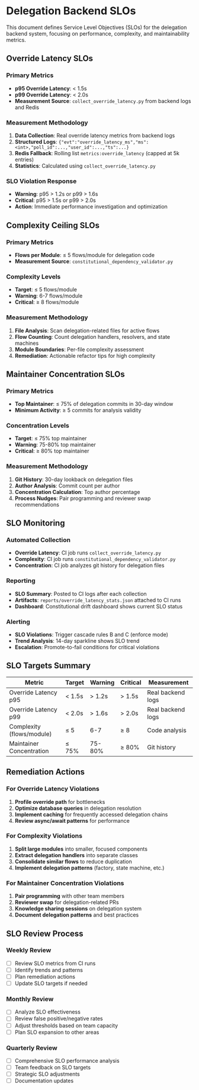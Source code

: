 # Delegation Backend SLOs

This document defines Service Level Objectives (SLOs) for the delegation backend system, focusing on performance, complexity, and maintainability metrics.

## Override Latency SLOs

### Primary Metrics
- **p95 Override Latency**: < 1.5s
- **p99 Override Latency**: < 2.0s
- **Measurement Source**: `collect_override_latency.py` from backend logs and Redis

### Measurement Methodology
1. **Data Collection**: Real override latency metrics from backend logs
2. **Structured Logs**: `{"evt":"override_latency_ms","ms":<int>,"poll_id":...,"user_id":...,"ts":...}`
3. **Redis Fallback**: Rolling list `metrics:override_latency` (capped at 5k entries)
4. **Statistics**: Calculated using `collect_override_latency.py`

### SLO Violation Response
- **Warning**: p95 > 1.2s or p99 > 1.6s
- **Critical**: p95 > 1.5s or p99 > 2.0s
- **Action**: Immediate performance investigation and optimization

## Complexity Ceiling SLOs

### Primary Metrics
- **Flows per Module**: ≤ 5 flows/module for delegation code
- **Measurement Source**: `constitutional_dependency_validator.py`

### Complexity Levels
- **Target**: ≤ 5 flows/module
- **Warning**: 6-7 flows/module
- **Critical**: ≥ 8 flows/module

### Measurement Methodology
1. **File Analysis**: Scan delegation-related files for active flows
2. **Flow Counting**: Count delegation handlers, resolvers, and state machines
3. **Module Boundaries**: Per-file complexity assessment
4. **Remediation**: Actionable refactor tips for high complexity

## Maintainer Concentration SLOs

### Primary Metrics
- **Top Maintainer**: ≤ 75% of delegation commits in 30-day window
- **Minimum Activity**: ≥ 5 commits for analysis validity

### Concentration Levels
- **Target**: ≤ 75% top maintainer
- **Warning**: 75-80% top maintainer
- **Critical**: ≥ 80% top maintainer

### Measurement Methodology
1. **Git History**: 30-day lookback on delegation files
2. **Author Analysis**: Commit count per author
3. **Concentration Calculation**: Top author percentage
4. **Process Nudges**: Pair programming and reviewer swap recommendations

## SLO Monitoring

### Automated Collection
- **Override Latency**: CI job runs `collect_override_latency.py`
- **Complexity**: CI job runs `constitutional_dependency_validator.py`
- **Concentration**: CI job analyzes git history for delegation files

### Reporting
- **SLO Summary**: Posted to CI logs after each collection
- **Artifacts**: `reports/override_latency_stats.json` attached to CI runs
- **Dashboard**: Constitutional drift dashboard shows current SLO status

### Alerting
- **SLO Violations**: Trigger cascade rules B and C (enforce mode)
- **Trend Analysis**: 14-day sparkline shows SLO trend
- **Escalation**: Promote-to-fail conditions for critical violations

## SLO Targets Summary

| Metric | Target | Warning | Critical | Measurement |
|--------|--------|---------|----------|-------------|
| Override Latency p95 | < 1.5s | > 1.2s | > 1.5s | Real backend logs |
| Override Latency p99 | < 2.0s | > 1.6s | > 2.0s | Real backend logs |
| Complexity (flows/module) | ≤ 5 | 6-7 | ≥ 8 | Code analysis |
| Maintainer Concentration | ≤ 75% | 75-80% | ≥ 80% | Git history |

## Remediation Actions

### For Override Latency Violations
1. **Profile override path** for bottlenecks
2. **Optimize database queries** in delegation resolution
3. **Implement caching** for frequently accessed delegation chains
4. **Review async/await patterns** for performance

### For Complexity Violations
1. **Split large modules** into smaller, focused components
2. **Extract delegation handlers** into separate classes
3. **Consolidate similar flows** to reduce duplication
4. **Implement delegation patterns** (factory, state machine, etc.)

### For Maintainer Concentration Violations
1. **Pair programming** with other team members
2. **Reviewer swap** for delegation-related PRs
3. **Knowledge sharing sessions** on delegation system
4. **Document delegation patterns** and best practices

## SLO Review Process

### Weekly Review
- [ ] Review SLO metrics from CI runs
- [ ] Identify trends and patterns
- [ ] Plan remediation actions
- [ ] Update SLO targets if needed

### Monthly Review
- [ ] Analyze SLO effectiveness
- [ ] Review false positive/negative rates
- [ ] Adjust thresholds based on team capacity
- [ ] Plan SLO expansion to other areas

### Quarterly Review
- [ ] Comprehensive SLO performance analysis
- [ ] Team feedback on SLO targets
- [ ] Strategic SLO adjustments
- [ ] Documentation updates
